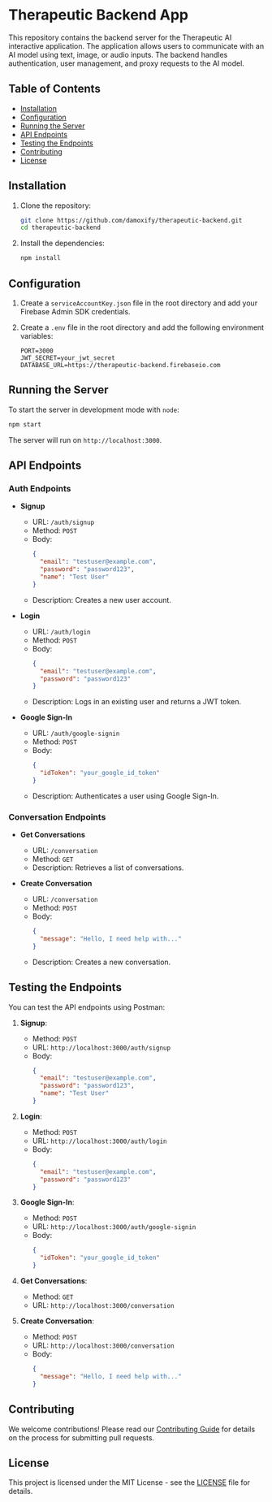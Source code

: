 # Therapeutic Backend App

This repository contains the backend server for the Therapeutic AI interactive application. The application allows users to communicate with an AI model using text, image, or audio inputs. The backend handles authentication, user management, and proxy requests to the AI model.

## Table of Contents
- [Installation](#installation)
- [Configuration](#configuration)
- [Running the Server](#running-the-server)
- [API Endpoints](#api-endpoints)
- [Testing the Endpoints](#testing-the-endpoints)
- [Contributing](#contributing)
- [License](#license)


## Installation

1. Clone the repository:
   ```bash
   git clone https://github.com/damoxify/therapeutic-backend.git
   cd therapeutic-backend
   ```

2. Install the dependencies:
   ```bash
   npm install
   ```

## Configuration

1. Create a `serviceAccountKey.json` file in the root directory and add your Firebase Admin SDK credentials.

2. Create a `.env` file in the root directory and add the following environment variables:

   ```env
   PORT=3000
   JWT_SECRET=your_jwt_secret
   DATABASE_URL=https://therapeutic-backend.firebaseio.com
   ```

## Running the Server

To start the server in development mode with `node`:

```bash
npm start
```

The server will run on `http://localhost:3000`.

## API Endpoints

### Auth Endpoints

- **Signup**
  - URL: `/auth/signup`
  - Method: `POST`
  - Body:
    ```json
    {
      "email": "testuser@example.com",
      "password": "password123",
      "name": "Test User"
    }
    ```
  - Description: Creates a new user account.

- **Login**
  - URL: `/auth/login`
  - Method: `POST`
  - Body:
    ```json
    {
      "email": "testuser@example.com",
      "password": "password123"
    }
    ```
  - Description: Logs in an existing user and returns a JWT token.

- **Google Sign-In**
  - URL: `/auth/google-signin`
  - Method: `POST`
  - Body:
    ```json
    {
      "idToken": "your_google_id_token"
    }
    ```
  - Description: Authenticates a user using Google Sign-In.

### Conversation Endpoints

- **Get Conversations**
  - URL: `/conversation`
  - Method: `GET`
  - Description: Retrieves a list of conversations.

- **Create Conversation**
  - URL: `/conversation`
  - Method: `POST`
  - Body:
    ```json
    {
      "message": "Hello, I need help with..."
    }
    ```
  - Description: Creates a new conversation.

## Testing the Endpoints

You can test the API endpoints using Postman:

1. **Signup**:
   - Method: `POST`
   - URL: `http://localhost:3000/auth/signup`
   - Body: 
     ```json
     {
       "email": "testuser@example.com",
       "password": "password123",
       "name": "Test User"
     }
     ```

2. **Login**:
   - Method: `POST`
   - URL: `http://localhost:3000/auth/login`
   - Body:
     ```json
     {
       "email": "testuser@example.com",
       "password": "password123"
     }
     ```

3. **Google Sign-In**:
   - Method: `POST`
   - URL: `http://localhost:3000/auth/google-signin`
   - Body:
     ```json
     {
       "idToken": "your_google_id_token"
     }
     ```

4. **Get Conversations**:
   - Method: `GET`
   - URL: `http://localhost:3000/conversation`

5. **Create Conversation**:
   - Method: `POST`
   - URL: `http://localhost:3000/conversation`
   - Body:
     ```json
     {
       "message": "Hello, I need help with..."
     }
     ```

## Contributing

We welcome contributions! Please read our [Contributing Guide](CONTRIBUTING.md) for details on the process for submitting pull requests.

## License

This project is licensed under the MIT License - see the [LICENSE](LICENSE) file for details.